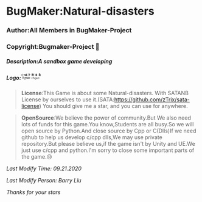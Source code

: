 # BugMaker:Natural-disasters

### Author:All Members in BugMaker-Project

### Copyright:Bugmaker-Project :bug:

##### Description:A sandbox game developing

##### Logo:<img src=".\Resources\LogoResource\BugMaker.png" style="zoom:5%;" />

>**License**:This Game is about some Natural-disasters.   With SATANB License by ourselves to use it.(SATA:https://github.com/zTrix/sata-license) You should give me a star, and you can use for anywhere. 

>**OpenSource**:We believe the power of community.But We also need lots of funds for this game.You know,Students are all busy.So we will open source by Python.And close source by Cpp or C(Dlls)If we need github to help us develop c/cpp dlls,We may use private repository.But please believe us,if the game isn't by Unity and UE.We just use c/cpp and python.I'm sorry to close some important parts of the game.:cry:

*Last Modify Time: 09.21.2020*

*Last Modify Person: Barry Liu*

*Thanks for your stars*